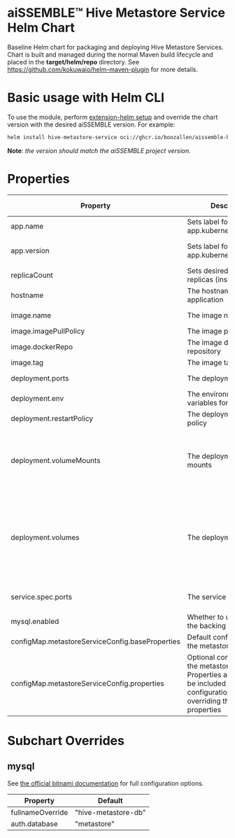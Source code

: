 # aiSSEMBLE&trade; Hive Metastore Service Helm Chart
Baseline Helm chart for packaging and deploying Hive Metastore Services. Chart is built and managed during the normal Maven build lifecycle and placed in the **target/helm/repo** directory. See https://github.com/kokuwaio/helm-maven-plugin for more details. 

# Basic usage with Helm CLI
To use the module, perform [extension-helm setup](../README.md#leveraging-extensions-helm) and override the chart version with the desired aiSSEMBLE version. For example:
```bash
helm install hive-metastore-service oci://ghcr.io/boozallen/aissemble-hive-metastore-service-chart --version <AISSEMBLE-VERSION>
```
**Note**: *the version should match the aiSSEMBLE project version.*

# Properties
| Property                                        | Description                                                                                                                                             | Required Override | Default                                                                                                                                                                                                                                                                     |
|-------------------------------------------------|---------------------------------------------------------------------------------------------------------------------------------------------------------|-------------------|-----------------------------------------------------------------------------------------------------------------------------------------------------------------------------------------------------------------------------------------------------------------------------|
| app.name                                        | Sets label for app.kubernetes.io/name                                                                                                                   | No                | hive-metastore-service                                                                                                                                                                                                                                                      |
| app.version                                     | Sets label for app.kubernetes.io/version                                                                                                                | No                | Chart.AppVersion (aiSSEMBLE project version)                                                                                                                                                                                                                                |
| replicaCount                                    | Sets desired number of replicas (instances)                                                                                                             | No                | 1                                                                                                                                                                                                                                                                           |
| hostname                                        | The hostname for the application                                                                                                                        | No                | hive-metastore-service                                                                                                                                                                                                                                                      |
| image.name                                      | The image name                                                                                                                                          | Yes               | boozallen/aissemble-hive-service                                                                                                                                                                                                                                            |
| image.imagePullPolicy                           | The image pull policy                                                                                                                                   | No                | IfNotPresent                                                                                                                                                                                                                                                                |
| image.dockerRepo                                | The image docker repository                                                                                                                             | No                | ghcr.io/                                                                                                                                                                                                                                                                    |
| image.tag                                       | The image tag                                                                                                                                           | No                | Chart.AppVersion                                                                                                                                                                                                                                                            |
| deployment.ports                                | The deployment ports                                                                                                                                    | No                | &emsp; - name: "thrift" <br/>&emsp;&emsp;containerPort: 9083                                                                                                                                                                                                                |
| deployment.env                                  | The environment variables for the pod                                                                                                                   | No                | See [values.yaml](./values.yaml)                                                                                                                                                                                                                                            |
| deployment.restartPolicy                        | The deployment restart policy                                                                                                                           | No                | Always                                                                                                                                                                                                                                                                      |
| deployment.volumeMounts                         | The deployment volume mounts                                                                                                                            | No                | &emsp; - name: metastore-service-config <br/>&emsp;&emsp;mountPath: /opt/hive/conf/metastore-site.xml <br/>&emsp;&emsp;subPath: metastore-site.xml                                                                                                                          |
| deployment.volumes                              | The deployment volumes                                                                                                                                  | No                | &emsp; - name: metastore-service-config <br/>&emsp;&emsp;configMap: <br/>&emsp;&emsp;&emsp;name: metastore-service-config <br/>&emsp;&emsp;&emsp;items: <br/>&emsp;&emsp;&emsp;&emsp; - key: metastore-site.xml <br/>&emsp;&emsp;&emsp;&emsp;&emsp;path: metastore-site.xml |
| service.spec.ports                              | The service spec ports                                                                                                                                  | No                | &emsp; - name: "thrift" <br/>&emsp;&emsp;port: 9083 <br/>&emsp;&emsp;targetPort: 9083                                                                                                                                                                                       |
| mysql.enabled                                   | Whether to use mysql as the backing database                                                                                                            | No                | true                                                                                                                                                                                                                                                                        |
| configMap.metastoreServiceConfig.baseProperties | Default configuration for the metastore service                                                                                                         | No                | See [values.yaml](./values.yaml)                                                                                                                                                                                                                                            |
| configMap.metastoreServiceConfig.properties     | Optional configuration for the metastore service. Properties added here will be included in the configuration without overriding the default properties | No                |                                                                                                                                                                                                                                                                             |

# Subchart Overrides
## mysql
See [the official bitnami documentation](https://github.com/bitnami/charts/tree/main/bitnami/mysql) for full configuration options.

| Property         | Default             |
|------------------|---------------------|
| fullnameOverride | "hive-metastore-db" |
| auth.database    | "metastore"         |
